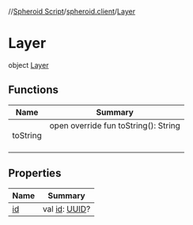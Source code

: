//[Spheroid Script](../../index.md)/[spheroid.client](../index.md)/[Layer](index.md)



# Layer  
 object [Layer](index.md)   


## Functions  
  
|  Name|  Summary| 
|---|---|
| toString| open override fun toString(): String  <br><br><br>


## Properties  
  
|  Name|  Summary| 
|---|---|
| [id](index.md#spheroid.client/Layer/id/#/PointingToDeclaration/)|  val [id](index.md#spheroid.client/Layer/id/#/PointingToDeclaration/): [UUID](../../spheroid/-u-u-i-d/index.md)?   <br>

